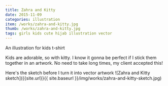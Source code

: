 ```yaml
---
title: Zahra and Kitty
date: 2015-11-09
categories: illustration
item: /works/zahra-and-kitty.jpg
thumb: /works/zahra-and-kitty.jpg
tags: girls kids cute hijab illustration vector
---
```

An illustration for kids t-shirt

Kids are adorable, so with kitty. I know it gonna be perfect if I stick them together in an artwork. No need to take long times, my client accepted this!

Here's the sketch before I turn it into vector artwork
![Zahra and Kitty sketch]({{site.url}}{{ site.baseurl }}/img/works/zahra-and-kitty-sketch.jpg)
<!-- {% include work-image.html image-link='/img/works/zahra-and-kitty-sketch.jpg' image-alt='Zahra and Kitty sketch' %} -->
